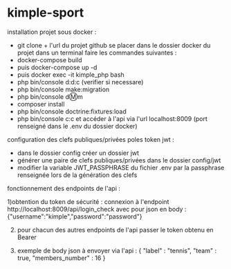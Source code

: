# kimple-sport

installation projet sous docker :
- git clone + l'url du projet github
se placer dans le dossier docker du projet
dans un terminal faire les commandes suivantes :
- docker-compose build
- puis docker-compose up -d
- puis docker exec -it kimple_php bash
- php bin/console d:d:c (verifier si necessare)
- php bin/console make:migration
- php bin/console d:m:m
- composer install
- php bin/console doctrine:fixtures:load
- php bin/console c:c
et accéder à l'api via l'url localhost:8009
(port renseigné dans le .env du dossier docker)

configuration des clefs publiques/privées poles token jwt :
- dans le dossier config créer un dossier jwt
- générer une paire de clefs publiques/privées dans le dossier config/jwt
- modifier la variable JWT_PASSPHRASE du fichier .env par la passphrase renseignée lors de la génération des clefs


fonctionnement des endpoints de l'api :

1)obtention du token de sécurité :
connexion à l'endpoint http://localhost:8009/api/login_check
avec pour json en body :
{"username":"kimple","password":"password"}

2) pour chacun des autres endpoints de l'api passer 
le token obtenu en Bearer
   
3) exemple de body json à envoyer via l'api :
   {
   "label" : "tennis",
   "team" : true,
   "members_number" : 16
   }